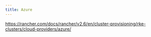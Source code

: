 ```yaml
---
title: Azure
---
```


https://rancher.com/docs/rancher/v2.6/en/cluster-provisioning/rke-clusters/cloud-providers/azure/